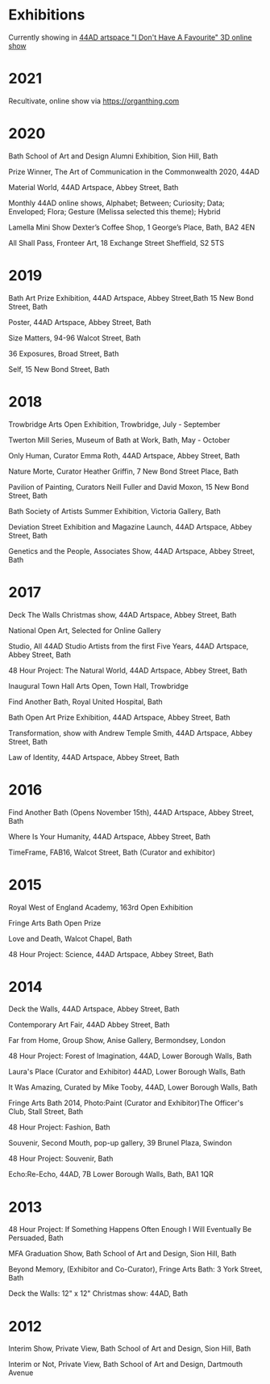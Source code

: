 # Exhibitions 

Currently showing in [44AD artspace "I Don't Have A Favourite" 3D online show](http://www.44ad.net/associate-show-2021.html)

# 2021

Recultivate, online show via https://organthing.com


# 2020

Bath School of Art and Design Alumni Exhibition, Sion Hill, Bath

Prize Winner, The Art of Communication in the Commonwealth 2020, 44AD

Material World, 44AD Artspace, Abbey Street, Bath

Monthly 44AD online shows, Alphabet; Between; Curiosity; Data; Enveloped; Flora; Gesture (Melissa selected this theme); Hybrid 

Lamella Mini Show Dexter’s Coffee Shop, 1 George’s Place, Bath, BA2 4EN

All Shall Pass, Fronteer Art, 18 Exchange Street Sheffield, S2 5TS
 

# 2019

Bath Art Prize Exhibition, 44AD Artspace, Abbey Street,Bath
15 New Bond Street, Bath

Poster, 44AD Artspace, Abbey Street, Bath

Size Matters, 94-96 Walcot Street, Bath

36 Exposures, Broad Street, Bath

Self, 15 New Bond Street, Bath


# 2018 

Trowbridge Arts Open Exhibition, Trowbridge, July - September 

Twerton Mill Series, Museum of Bath at Work, Bath, May - October 

Only Human, Curator Emma Roth, 44AD Artspace, Abbey Street, Bath 

Nature Morte, Curator Heather Griffin, 7 New Bond Street Place, Bath 

Pavilion of Painting, Curators Neill Fuller and David Moxon, 15 New Bond Street, Bath 

Bath Society of Artists Summer Exhibition, Victoria Gallery, Bath 

Deviation Street Exhibition and Magazine Launch, 44AD Artspace, Abbey Street, Bath 

Genetics and the People, Associates Show, 44AD Artspace, Abbey Street, Bath

# 2017 

Deck The Walls Christmas show, 44AD Artspace, Abbey Street, Bath 

National Open Art, Selected for Online Gallery 

Studio, All 44AD Studio Artists from the first Five Years, 44AD Artspace, Abbey Street, Bath 


48 Hour Project: The Natural World, 44AD Artspace, Abbey Street, Bath 

Inaugural Town Hall Arts Open, Town Hall, Trowbridge 

Find Another Bath, Royal United Hospital, Bath 

Bath Open Art Prize Exhibition, 44AD Artspace, Abbey Street, Bath 

Transformation, show with Andrew Temple Smith, 44AD Artspace, Abbey Street, Bath 

Law of Identity, 44AD Artspace, Abbey Street, Bath

# 2016 

Find Another Bath (Opens November 15th), 44AD Artspace, Abbey Street, Bath 

Where Is Your Humanity, 44AD Artspace, Abbey Street, Bath 

TimeFrame, FAB16, Walcot Street, Bath (Curator and exhibitor) 
 
# 2015 

Royal West of England Academy, 163rd Open Exhibition 

Fringe Arts Bath Open Prize 

Love and Death, Walcot Chapel, Bath 

48 Hour Project: Science, 44AD Artspace, Abbey Street, Bath 
 
# 2014 

Deck the Walls, 44AD Artspace, Abbey Street, Bath 

Contemporary Art Fair, 44AD Abbey Street, Bath 

Far from Home, Group Show, Anise Gallery, Bermondsey, London 

48 Hour Project: Forest of Imagination, 44AD, Lower Borough Walls, Bath 

Laura's Place (Curator and Exhibitor) 44AD, Lower Borough Walls, Bath 

It Was Amazing, Curated by Mike Tooby, 44AD, Lower Borough Walls, Bath 

Fringe Arts Bath 2014, Photo:Paint (Curator and Exhibitor)The Officer's Club, Stall Street, Bath 

48 Hour Project: Fashion, Bath 

Souvenir, Second Mouth, pop-up gallery, 39 Brunel Plaza, Swindon 

48 Hour Project: Souvenir, Bath 

Echo:Re-Echo, 44AD, 7B Lower Borough Walls, Bath, BA1 1QR 
 
# 2013 

48 Hour Project: If Something Happens Often Enough I Will Eventually Be Persuaded, Bath 

MFA Graduation Show, Bath School of Art and Design, Sion Hill, Bath 

Beyond Memory, (Exhibitor and Co-Curator), Fringe Arts Bath: 3 York Street, Bath 

Deck the Walls: 12" x 12" Christmas show: 44AD, Bath 

# 2012 

Interim Show, Private View, Bath School of Art and Design, Sion Hill, Bath 

Interim or Not, Private View, Bath School of Art and Design, Dartmouth Avenue